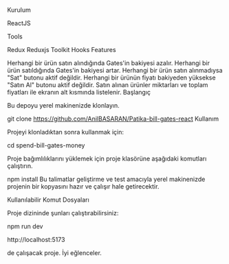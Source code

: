 Kurulum

ReactJS

Tools

Redux
Reduxjs Toolkit
Hooks
Features

Herhangi bir ürün satın alındığında Gates'in bakiyesi azalır.
Herhangi bir ürün satıldığında Gates'in bakiyesi artar.
Herhangi bir ürün satın alınmadıysa "Sat" butonu aktif değildir.
Herhangi bir ürünün fiyatı bakiyeden yüksekse "Satın Al" butonu aktif değildir.
Satın alınan ürünler miktarları ve toplam fiyatları ile ekranın alt kısmında listelenir.
Başlangıç

Bu depoyu yerel makinenizde klonlayın.

git clone https://github.com/AnilBASARAN/Patika-bill-gates-react
Kullanım

Projeyi klonladıktan sonra kullanmak için:

cd spend-bill-gates-money

Proje bağımlılıklarını yüklemek için proje klasörüne aşağıdaki komutları çalıştırın.


npm install
Bu talimatlar geliştirme ve test amacıyla yerel makinenizde projenin bir kopyasını hazır ve çalışır hale getirecektir.

Kullanılabilir Komut Dosyaları


Proje dizininde şunları çalıştırabilirsiniz:

npm run dev


http://localhost:5173

de çalışacak proje. İyi eğlenceler.